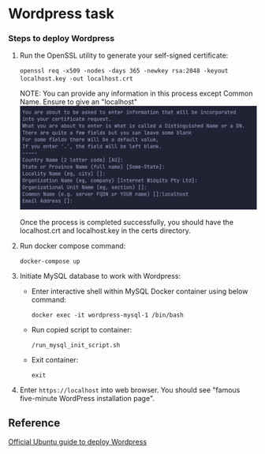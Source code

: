 # Wordpress task

### Steps to deploy Wordpress
1. Run the OpenSSL utility to generate your self-signed certificate:
    ```
    openssl req -x509 -nodes -days 365 -newkey rsa:2048 -keyout localhost.key -out localhost.crt
    ```
    NOTE: You can provide any information in this process except Common Name. Ensure to give an "localhost"
    ![example](https://github.com/raj3k/wordpress/blob/main/1.png)

    Once the process is completed successfully, you should have the localhost.crt and localhost.key in the certs directory.
  
2. Run docker compose command:
    ```
    docker-compose up
    ```

3. Initiate MySQL database to work with Wordpress:
    - Enter interactive shell within MySQL Docker container using below command:
      ```
      docker exec -it wordpress-mysql-1 /bin/bash
      ```
    - Run copied script to container:
      ```
      /run_mysql_init_script.sh
      ```
    - Exit container:
      ```
      exit
      ```
4. Enter ```https://localhost``` into web browser. You should see "famous five-minute WordPress installation page".


## Reference
[Official Ubuntu guide to deploy Wordpress](https://ubuntu.com/tutorials/install-and-configure-wordpress#1-overview)
